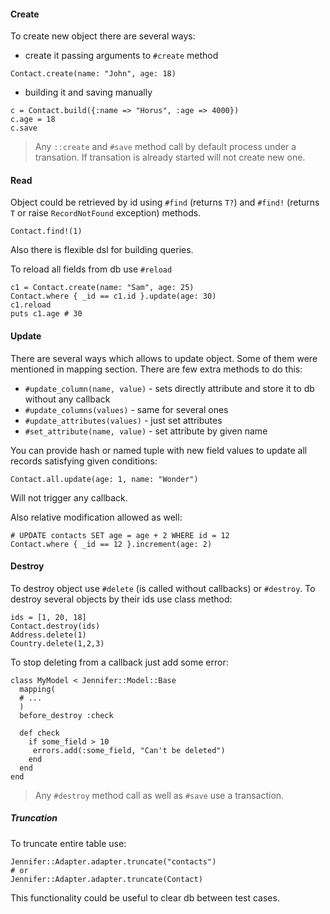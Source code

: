 #### Create

To create new object there are several ways:

- create it passing arguments to `#create` method

```crystal
Contact.create(name: "John", age: 18)
```

- building it and saving manually

```crystal
c = Contact.build({:name => "Horus", :age => 4000})
c.age = 18
c.save
```

> Any `::create` and `#save` method call by default process under a transation. If transation is already started will not create new one.

#### Read

Object could be retrieved by id using `#find` (returns `T?`) and `#find!` (returns `T` or raise `RecordNotFound` exception) methods.

```crystal
Contact.find!(1)
```

Also there is flexible dsl for building queries.

To reload all fields from db use `#reload`

```crystal
c1 = Contact.create(name: "Sam", age: 25)
Contact.where { _id == c1.id }.update(age: 30)
c1.reload
puts c1.age # 30
```

#### Update

There are several ways which allows to update object. Some of them were mentioned in mapping section. There are few extra methods to do this:
- `#update_column(name, value)` - sets directly attribute and store it to db without any callback
- `#update_columns(values)` - same for several ones
- `#update_attributes(values)` - just set attributes
- `#set_attribute(name, value)` - set attribute by given name

You can provide hash or named tuple with new field values to update all records satisfying given conditions:
```crystal
Contact.all.update(age: 1, name: "Wonder")
```

Will not trigger any callback.

Also relative modification allowed as well:

```crystal
# UPDATE contacts SET age = age + 2 WHERE id = 12
Contact.where { _id == 12 }.increment(age: 2)
```

#### Destroy

To destroy object use `#delete` (is called without callbacks) or `#destroy`. To destroy several objects by their ids use class method:

```crystal
ids = [1, 20, 18]
Contact.destroy(ids)
Address.delete(1)
Country.delete(1,2,3)
```

To stop deleting from a callback just add some error:

```crystal
class MyModel < Jennifer::Model::Base
  mapping(
  # ...
  )
  before_destroy :check

  def check
    if some_field > 10
     errors.add(:some_field, "Can't be deleted")
    end
  end
end
```
> Any `#destroy` method call as well as `#save` use a transaction.

##### Truncation

To truncate entire table use:
```crystal
Jennifer::Adapter.adapter.truncate("contacts")
# or
Jennifer::Adapter.adapter.truncate(Contact)
```

This functionality could be useful to clear db between test cases.
